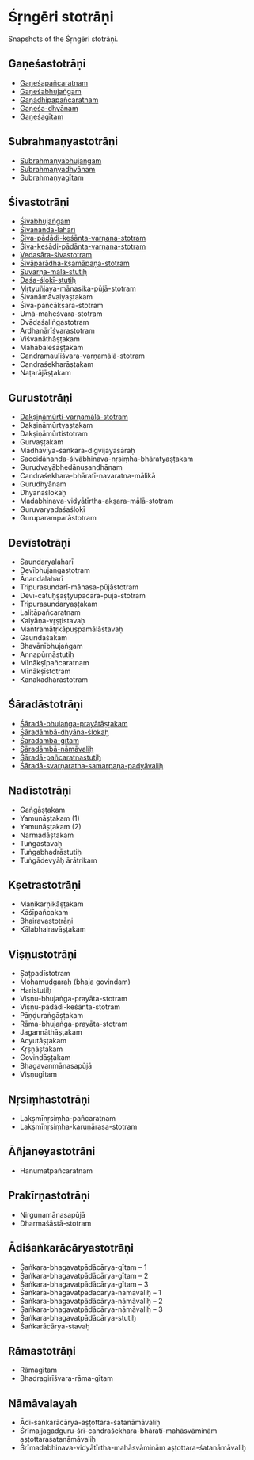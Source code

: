 # Śṛngēri stotrāṇi

Snapshots of the Śṛngēri stotrāṇi.

## Gaṇeśastotrāṇi

- [Gaṇeśapañcaratnam](ganesha/ganeshapancaratnam.md)
- [Gaṇeśabhujaṅgam](ganesha/ganeshabhujangam.md)
- [Gaṇādhipapañcaratnam](ganesha/ganadhipapancaratnam.md)
- [Gaṇeśa-dhyānam](ganesha/ganeshadhyanam.md)
- [Gaṇeśagītam](ganesha/ganeshagitam.md)

## Subrahmaṇyastotrāṇi

- [Subrahmaṇyabhujaṅgam](subrahmanya/subrahmanyabhujangam.md)
- [Subrahmaṇyadhyānam](subrahmanya/subrahmanyadhyanam.md)
- [Subrahmaṇyagītam](subrahmanya/subrahmanyagitam.md)

## Śivastotrāṇi

- [Śivabhujaṅgam](shiva/shivabhujangam.md)
- [Śivānanda-laharī](shiva/shivananda-lahari.md)
- [Śiva-pādādi-keśānta-varṇana-stotram](shiva/shiva-padadi-keshanta-varnana-stotram.md)
- [Śiva-keśādi-pādānta-varṇana-stotram](shiva/shiva-keshadi-padanta-varnana-stotram.md)
- [Vedasāra-śivastotram](shiva/vedasara-shivastotram.md)
- [Śivāparādha-kṣamāpaṇa-stotram](shiva/shivaparadha-kshamapana-stotram.md)
- [Suvarṇa-mālā-stutiḥ](shiva/suvarna-mala-stutih.md)
- [Daśa-ślokī-stutiḥ](shiva/dasha-shloki-stutih.md)
- [Mṛtyuñjaya-mānasika-pūjā-stotram](shiva/mrityunjaya-manasika-puja-stotram.md)
- Śivanāmāvalyaṣṭakam
- Śiva-pañcākṣara-stotram
- Umā-maheśvara-stotram
- Dvādaśaliṅgastotram
- Ardhanārīśvarastotram
- Viśvanāthāṣṭakam
- Mahābaleśāṣṭakam
- Candramaulīśvara-varṇamālā-stotram
- Candraśekharāṣṭakam
- Naṭarājāṣṭakam

## Gurustotrāṇi

- [Dakṣiṇāmūrti-varṇamālā-stotram](guru/dakshinamurti-varnamala-stotram.md)
- Dakṣiṇāmūrtyaṣṭakam
- Dakṣiṇāmūrtistotram
- Gurvaṣṭakam
- Mādhavīya-śaṅkara-digvijayasāraḥ
- Saccidānanda-śivābhinava-nṛsiṃha-bhāratyaṣṭakam
- Gurudvayābhedānusandhānam
- Candraśekhara-bhāratī-navaratna-mālikā
- Gurudhyānam
- Dhyānaślokaḥ
- Madabhinava-vidyātīrtha-akṣara-mālā-stotram
- Guruvaryadaśaślokī
- Guruparamparāstotram

## Devīstotrāṇi

- Saundaryalaharī
- Devībhujaṅgastotram
- Ānandalaharī
- Tripurasundarī-mānasa-pūjāstotram
- Devī-catuḥṣaṣṭyupacāra-pūjā-stotram
- Tripurasundaryaṣṭakam
- Lalitāpañcaratnam
- Kalyāṇa-vṛṣṭistavaḥ
- Mantramātṛkāpuṣpamālāstavaḥ
- Gaurīdaśakam
- Bhavānībhujaṅgam
- Annapūrṇāstutiḥ
- Mīnākṣīpañcaratnam
- Mīnākṣīstotram
- Kanakadhārāstotram

## Śāradāstotrāṇi

- [Śāradā-bhujaṅga-prayātāṣṭakam](sharada/sharada-bhujanga-prayatashtakam.md)
- [Śāradāmbā-dhyāna-ślokaḥ](sharada/sharadamba-dhyana-shlokah.md)
- [Śāradāmbā-gītam](sharada/shradamba-gitam.md)
- [Śāradāmbā-nāmāvaliḥ](sharada/sharadamba-namavalih.md)
- [Śāradā-pañcaratnastutiḥ](sharada/sharada-pancharatnastutih.md)
- [Śāradā-svarṇaratha-samarpaṇa-padyāvaliḥ](sharada/sharada-svarnaratha-samarpana-padyavalih.md)

## Nadīstotrāṇi

- Gaṅgāṣṭakam
- Yamunāṣṭakam (1)
- Yamunāṣṭakam (2)
- Narmadāṣṭakam
- Tuṅgāstavaḥ
- Tuṅgabhadrāstutiḥ
- Tuṅgādevyāḥ ārātrikam

## Kṣetrastotrāṇi

- Maṇikarṇikāṣṭakam
- Kāśīpañcakam
- Bhairavastotrāṇi
- Kālabhairavāṣṭakam

## Viṣṇustotrāṇi

- Ṣaṭpadīstotram
- Mohamudgaraḥ (bhaja govindam)
- Haristutiḥ
- Viṣṇu-bhujaṅga-prayāta-stotram
- Viṣṇu-pādādi-keśānta-stotram
- Pāṇḍuraṅgāṣṭakam
- Rāma-bhujaṅga-prayāta-stotram
- Jagannāthāṣṭakam
- Acyutāṣṭakam
- Kṛṣṇāṣṭakam
- Govindāṣṭakam
- Bhagavanmānasapūjā
- Viṣṇugītam

## Nṛsiṃhastotrāṇi

- Lakṣmīnṛsiṃha-pañcaratnam
- Lakṣmīnṛsiṃha-karuṇārasa-stotram

## Āñjaneyastotrāṇi

- Hanumatpañcaratnam

## Prakīrṇastotrāṇi

- Nirguṇamānasapūjā
- Dharmaśāstā-stotram

## Ādiśaṅkarācāryastotrāṇi

- Śaṅkara-bhagavatpādācārya-gītam – 1
- Śaṅkara-bhagavatpādācārya-gītam – 2
- Śaṅkara-bhagavatpādācārya-gītam – 3
- Śaṅkara-bhagavatpādācārya-nāmāvaliḥ – 1
- Śaṅkara-bhagavatpādācārya-nāmāvaliḥ – 2
- Śaṅkara-bhagavatpādācārya-nāmāvaliḥ – 3
- Śaṅkara-bhagavatpādācārya-stutiḥ
- Śaṅkarācārya-stavaḥ

## Rāmastotrāṇi

- Rāmagītam
- Bhadragirīśvara-rāma-gītam

## Nāmāvalayaḥ

- Ādi-śaṅkarācārya-aṣṭottara-śatanāmāvaliḥ
- Śrīmajjagadguru-śrī-candraśekhara-bhāratī-mahāsvāminām aṣṭottaraśatanāmāvaliḥ
- Śrīmadabhinava-vidyātīrtha-mahāsvāminām aṣṭottara-śatanāmāvaliḥ
